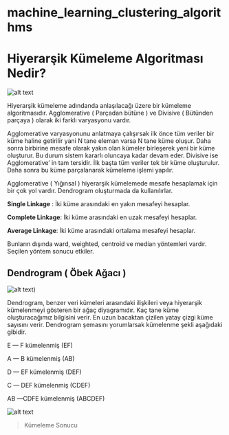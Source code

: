 # machine_learning_clustering_algorithms


# Hiyerarşik Kümeleme Algoritması Nedir?


![alt text](https://miro.medium.com/max/770/1*0BDVA8JPsSHivx7e6SEGtw.png)

Hiyerarşik kümeleme adındanda anlaşılacağı üzere bir kümeleme algoritmasıdır. Agglomerative ( Parçadan bütüne ) ve Divisive ( Bütünden parçaya ) olarak iki farklı varyasyonu vardır.

Agglomerative varyasyonunu anlatmaya çalışırsak ilk önce tüm veriler bir küme haline getirilir yani N tane eleman varsa N tane küme oluşur. Daha sonra birbirine mesafe olarak yakın olan kümeler birleşerek yeni bir küme oluşturur. Bu durum sistem kararlı oluncaya kadar devam eder. Divisive ise Agglomerative’ in tam tersidir. İlk başta tüm veriler tek bir küme oluşturulur. Daha sonra bu küme parçalanarak kümeleme işlemi yapılır.

Agglomerative ( Yığınsal ) hiyerarşik kümelemede mesafe hesaplamak için bir çok yol vardır. Dendrogram oluşturmada da kullanılırlar.

**Single Linkage** : İki küme arasındaki en yakın mesafeyi hesaplar.

**Complete Linkage**: İki küme arasındaki en uzak mesafeyi hesaplar.

**Average Linkage**: İki küme arasındaki ortalama mesafeyi hesaplar.

Bunların dışında ward, weighted, centroid ve median yöntemleri vardır. Seçilen yöntem sonucu etkiler.


## Dendrogram ( Öbek Ağacı )


![alt text](https://miro.medium.com/max/628/1*PvGL2AqONrf1NMYsvx7O1w.png))


Dendrogram, benzer veri kümeleri arasındaki ilişkileri veya hiyerarşik kümelenmeyi gösteren bir ağaç diyagramıdır. Kaç tane küme oluşturacağımız bilgisini verir. En uzun bacaktan çizilen yatay çizgi küme sayısını verir. Dendrogram şemasını yorumlarsak kümelenme şekli aşağıdaki gibidir.

E — F kümelenmiş (EF)

A — B kümelenmiş (AB)

D — EF kümelenmiş (DEF)

C — DEF kümelenmiş (CDEF)

AB —CDFE kümelenmiş (ABCDEF)

![alt text](https://miro.medium.com/max/704/1*YDUzObiwiI9zbcnx_0hang.png)
>Kümeleme Sonucu
                                               

